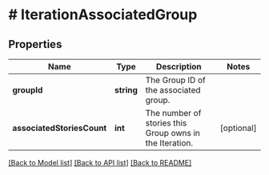 # # IterationAssociatedGroup

## Properties

Name | Type | Description | Notes
------------ | ------------- | ------------- | -------------
**groupId** | **string** | The Group ID of the associated group. |
**associatedStoriesCount** | **int** | The number of stories this Group owns in the Iteration. | [optional]

[[Back to Model list]](../../README.md#models) [[Back to API list]](../../README.md#endpoints) [[Back to README]](../../README.md)
